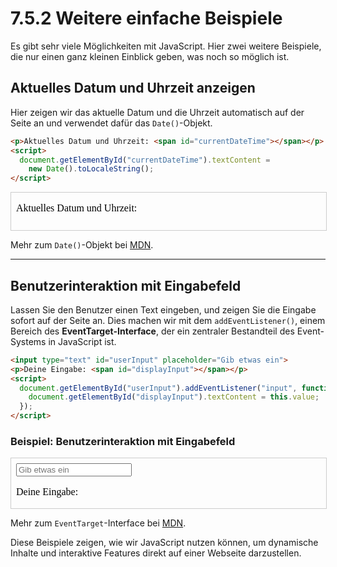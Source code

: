 # 7.5.2 Weitere einfache Beispiele

Es gibt sehr viele Möglichkeiten mit JavaScript. Hier zwei weitere Beispiele, die nur einen ganz kleinen Einblick geben, was noch so möglich ist.


## Aktuelles Datum und Uhrzeit anzeigen
Hier zeigen wir das aktuelle Datum und die Uhrzeit automatisch auf der Seite an und verwendet dafür das `Date()`-Objekt.

```html linenums="1"
<p>Aktuelles Datum und Uhrzeit: <span id="currentDateTime"></span></p>
<script>
  document.getElementById("currentDateTime").textContent = 
    new Date().toLocaleString();
</script>
```

<iframe id="date-time-example" 
        style="width: 100%; height: 60px; border: 1px solid #ccc;" 
        srcdoc="
<!DOCTYPE html>
<html lang='de'>
<head>
  <meta charset='UTF-8'>
  <title>Datum und Uhrzeit</title>
</head>
<body>
  <p>Aktuelles Datum und Uhrzeit: <span id='currentDateTime'></span></p>
  <script>
    document.getElementById('currentDateTime').textContent = new Date().toLocaleString();
  </script>
</body>
</html>
">
</iframe>

Mehr zum `Date()`-Objekt bei [MDN](https://developer.mozilla.org/en-US/docs/Web/JavaScript/Reference/Global_Objects/Date).

---

## Benutzerinteraktion mit Eingabefeld
Lassen Sie den Benutzer einen Text eingeben, und zeigen Sie die Eingabe sofort auf der Seite an. Dies machen wir mit dem `addEventListener()`, einem Bereich des **EventTarget-Interface**, der ein zentraler Bestandteil des Event-Systems in JavaScript ist.

```html linenums="1"
<input type="text" id="userInput" placeholder="Gib etwas ein">
<p>Deine Eingabe: <span id="displayInput"></span></p>
<script>
  document.getElementById("userInput").addEventListener("input", function() {
    document.getElementById("displayInput").textContent = this.value;
  });
</script>
```

### Beispiel: Benutzerinteraktion mit Eingabefeld

<iframe id="user-input-example" 
        style="width: 100%; height: 80px; border: 1px solid #ccc;" 
        srcdoc="
<!DOCTYPE html>
<html lang='de'>
<head>
  <meta charset='UTF-8'>
  <title>Eingabefeld</title>
</head>
<body>
  <input type='text' id='userInput' placeholder='Gib etwas ein'>
  <p>Deine Eingabe: <span id='displayInput'></span></p>
  <script>
    document.getElementById('userInput').addEventListener('input', function() {
      document.getElementById('displayInput').textContent = this.value;
    });
  </script>
</body>
</html>
">
</iframe>

Mehr zum `EventTarget`-Interface bei [MDN](https://developer.mozilla.org/en-US/docs/Web/API/EventTarget).


Diese Beispiele zeigen, wie wir JavaScript nutzen können, um dynamische Inhalte und interaktive Features direkt auf einer Webseite darzustellen.


